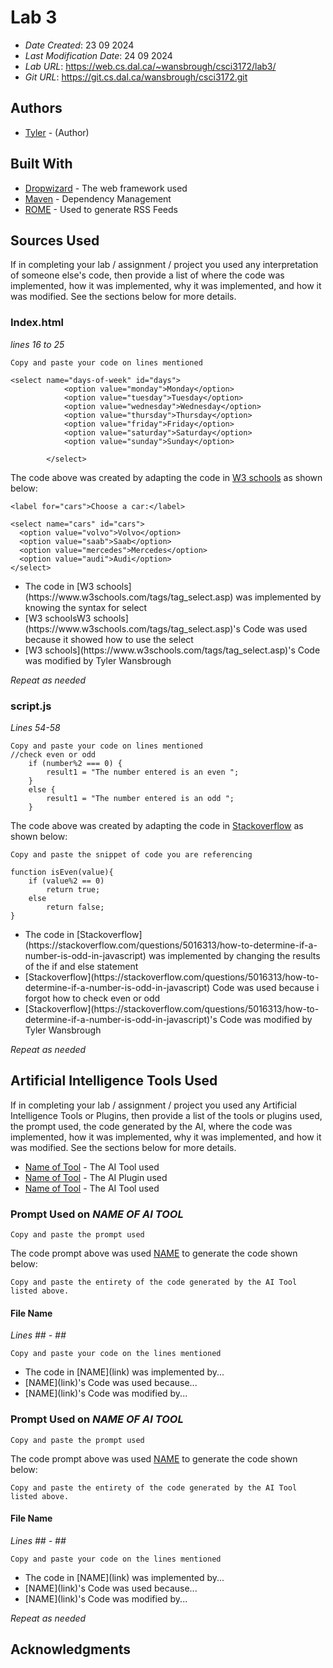 # Lab 3

* *Date Created*: 23 09 2024
* *Last Modification Date*: 24 09 2024
* *Lab URL*: <https://web.cs.dal.ca/~wansbrough/csci3172/lab3/>
* *Git URL*: <https://git.cs.dal.ca/wansbrough/csci3172.git>


## Authors


* [Tyler](ty868750@dal.ca) - (Author)


## Built With

<!--- Provide a list of the frameworks used to build this application, your list should include the name of the framework used, the url where the framework is available for download and what the framework was used for, see the example below --->

* [Dropwizard](http://www.dropwizard.io/1.0.2/docs/) - The web framework used
* [Maven](https://maven.apache.org/) - Dependency Management
* [ROME](https://rometools.github.io/rome/) - Used to generate RSS Feeds



## Sources Used

If in completing your lab / assignment / project you used any interpretation of someone else's code, then provide a list of where the code was implemented, how it was implemented, why it was implemented, and how it was modified. See the sections below for more details.


### Index.html

*lines 16 to 25*

```
Copy and paste your code on lines mentioned 

<select name="days-of-week" id="days">
            <option value="monday">Monday</option>
            <option value="tuesday">Tuesday</option>
            <option value="wednesday">Wednesday</option>
            <option value="thursday">Thursday</option>
            <option value="friday">Friday</option>
            <option value="saturday">Saturday</option>
            <option value="sunday">Sunday</option>

        </select>

```

The code above was created by adapting the code in [W3 schools](https://www.w3schools.com/tags/tag_select.asp) as shown below: 

```
<label for="cars">Choose a car:</label>

<select name="cars" id="cars">
  <option value="volvo">Volvo</option>
  <option value="saab">Saab</option>
  <option value="mercedes">Mercedes</option>
  <option value="audi">Audi</option>
</select>

```

- <!---How---> The code in [W3 schools](https://www.w3schools.com/tags/tag_select.asp) was implemented by knowing the syntax for select
- <!---Why---> [W3 schoolsW3 schools](https://www.w3schools.com/tags/tag_select.asp)'s Code was used because it showed how to use the select 
- <!---How---> [W3 schools](https://www.w3schools.com/tags/tag_select.asp)'s Code was modified by Tyler Wansbrough

*Repeat as needed*


### script.js

*Lines 54-58*

```
Copy and paste your code on lines mentioned 
//check even or odd
    if (number%2 === 0) {
        result1 = "The number entered is an even ";
    }
    else {
        result1 = "The number entered is an odd ";
    }

```

The code above was created by adapting the code in [Stackoverflow](https://stackoverflow.com/questions/5016313/how-to-determine-if-a-number-is-odd-in-javascript) as shown below: 

```
Copy and paste the snippet of code you are referencing

function isEven(value){
    if (value%2 == 0)
        return true;
    else
        return false;
}

```

- <!---How---> The code in [Stackoverflow](https://stackoverflow.com/questions/5016313/how-to-determine-if-a-number-is-odd-in-javascript) was implemented by changing the results of the if and else statement
- <!---Why---> [Stackoverflow](https://stackoverflow.com/questions/5016313/how-to-determine-if-a-number-is-odd-in-javascript) Code was used because i forgot how to check even or odd
- <!---How---> [Stackoverflow](https://stackoverflow.com/questions/5016313/how-to-determine-if-a-number-is-odd-in-javascript)'s Code was modified by Tyler Wansbrough

*Repeat as needed*



## Artificial Intelligence Tools Used
If in completing your lab / assignment / project you used any Artificial Intelligence Tools or Plugins, then provide a list of the tools or plugins used, the prompt used, the code generated by the AI, where the code was implemented, how it was implemented, why it was implemented, and how it was modified. See the sections below for more details.

* [Name of Tool](http://www.dropwizard.io/1.0.2/docs/) - The AI Tool used
* [Name of Tool](http://www.dropwizard.io/1.0.2/docs/) - The AI Plugin used
* [Name of Tool](http://www.dropwizard.io/1.0.2/docs/) - The AI Tool used


### Prompt Used on *NAME OF AI TOOL*

```
Copy and paste the prompt used 

```

The code prompt above was used [NAME](link) to generate the code shown below: 

```
Copy and paste the entirety of the code generated by the AI Tool listed above.

```

#### File Name
*Lines ## - ##*

```
Copy and paste your code on the lines mentioned

```

- <!---How---> The code in [NAME](link) was implemented by...
- <!---Why---> [NAME](link)'s Code was used because...
- <!---How---> [NAME](link)'s Code was modified by...


### Prompt Used on *NAME OF AI TOOL*

```
Copy and paste the prompt used 

```

The code prompt above was used [NAME](link) to generate the code shown below: 

```
Copy and paste the entirety of the code generated by the AI Tool listed above.

```

#### File Name
*Lines ## - ##*

```
Copy and paste your code on the lines mentioned

```

- <!---How---> The code in [NAME](link) was implemented by...
- <!---Why---> [NAME](link)'s Code was used because...
- <!---How---> [NAME](link)'s Code was modified by...


*Repeat as needed*



## Acknowledgments




